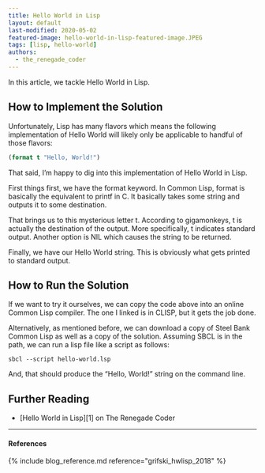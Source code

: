 ```yaml
---
title: Hello World in Lisp
layout: default
last-modified: 2020-05-02
featured-image: hello-world-in-lisp-featured-image.JPEG
tags: [lisp, hello-world]
authors:
  - the_renegade_coder
---
```


In this article, we tackle Hello World in Lisp.

## How to Implement the Solution

Unfortunately, Lisp has many flavors which means the following implementation 
of Hello World will likely only be applicable to handful of those flavors:

```lisp
(format t "Hello, World!")
```

That said, I’m happy to dig into this implementation of Hello World in Lisp.

First things first, we have the format keyword. In Common Lisp, format is 
basically the equivalent to printf in C. It basically takes some string and 
outputs it to some destination.

That brings us to this mysterious letter t. According to gigamonkeys, t is 
actually the destination of the output. More specifically, t indicates standard 
output. Another option is NIL which causes the string to be returned.

Finally, we have our Hello World string. This is obviously what gets printed 
to standard output.

## How to Run the Solution

If we want to try it ourselves, we can copy the code above into an online 
Common Lisp compiler. The one I linked is in CLISP, but it gets the job done.

Alternatively, as mentioned before, we can download a copy of Steel Bank 
Common Lisp as well as a copy of the solution. Assuming SBCL is in the path, 
we can run a lisp file like a script as follows:

```
sbcl --script hello-world.lsp
```

And, that should produce the “Hello, World!” string on the command line.

## Further Reading

- [Hello World in Lisp][1] on The Renegade Coder

---

#### References

{% include blog_reference.md reference="grifski_hwlisp_2018" %}
